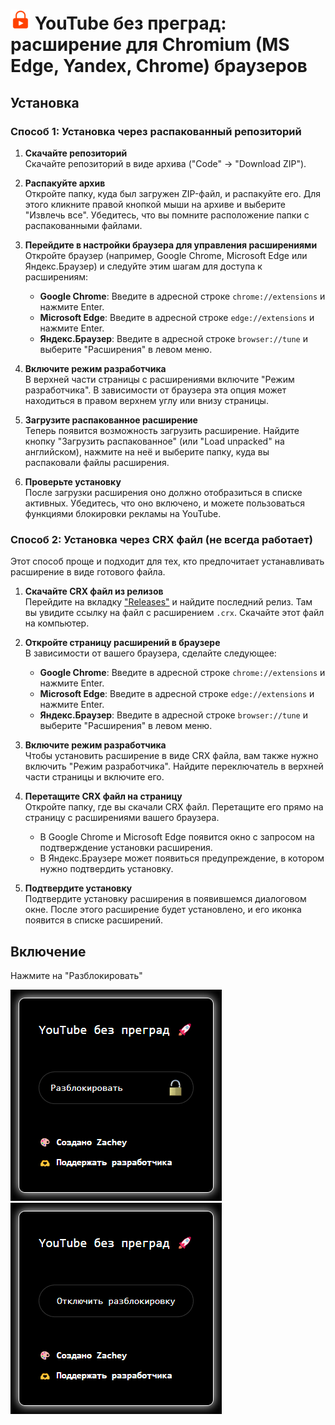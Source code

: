 # ![](/images/32.png) YouTube без преград: расширение для Chromium (MS Edge, Yandex, Chrome) браузеров

## Установка

### Способ 1: Установка через распакованный репозиторий

1. **Скачайте репозиторий**  
   Скачайте репозиторий в виде архива ("Code" → "Download ZIP").

2. **Распакуйте архив**  
   Откройте папку, куда был загружен ZIP-файл, и распакуйте его. Для этого кликните правой кнопкой мыши на архиве и выберите "Извлечь все". Убедитесь, что вы помните расположение папки с распакованными файлами.

3. **Перейдите в настройки браузера для управления расширениями**  
   Откройте браузер (например, Google Chrome, Microsoft Edge или Яндекс.Браузер) и следуйте этим шагам для доступа к расширениям:

   - **Google Chrome**: Введите в адресной строке `chrome://extensions` и нажмите Enter.
   - **Microsoft Edge**: Введите в адресной строке `edge://extensions` и нажмите Enter.
   - **Яндекс.Браузер**: Введите в адресной строке `browser://tune` и выберите "Расширения" в левом меню.

4. **Включите режим разработчика**  
   В верхней части страницы с расширениями включите "Режим разработчика". В зависимости от браузера эта опция может находиться в правом верхнем углу или внизу страницы.

5. **Загрузите распакованное расширение**  
   Теперь появится возможность загрузить расширение. Найдите кнопку "Загрузить распакованное" (или "Load unpacked" на английском), нажмите на неё и выберите папку, куда вы распаковали файлы расширения.

6. **Проверьте установку**  
   После загрузки расширения оно должно отобразиться в списке активных. Убедитесь, что оно включено, и можете пользоваться функциями блокировки рекламы на YouTube.

### Способ 2: Установка через CRX файл (не всегда работает)

Этот способ проще и подходит для тех, кто предпочитает устанавливать расширение в виде готового файла.

1. **Скачайте CRX файл из релизов**  
   Перейдите на вкладку ["Releases"](https://github.com/zachey01/YoutubeUnblock/releases) и найдите последний релиз. Там вы увидите ссылку на файл с расширением `.crx`. Скачайте этот файл на компьютер.

2. **Откройте страницу расширений в браузере**  
   В зависимости от вашего браузера, сделайте следующее:

   - **Google Chrome**: Введите в адресной строке `chrome://extensions` и нажмите Enter.
   - **Microsoft Edge**: Введите в адресной строке `edge://extensions` и нажмите Enter.
   - **Яндекс.Браузер**: Введите в адресной строке `browser://tune` и выберите "Расширения" в левом меню.

3. **Включите режим разработчика**  
   Чтобы установить расширение в виде CRX файла, вам также нужно включить "Режим разработчика". Найдите переключатель в верхней части страницы и включите его.

4. **Перетащите CRX файл на страницу**  
   Откройте папку, где вы скачали CRX файл. Перетащите его прямо на страницу с расширениями вашего браузера.

   - В Google Chrome и Microsoft Edge появится окно с запросом на подтверждение установки расширения.
   - В Яндекс.Браузере может появиться предупреждение, в котором нужно подтвердить установку.

5. **Подтвердите установку**  
   Подтвердите установку расширения в появившемся диалоговом окне. После этого расширение будет установлено, и его иконка появится в списке расширений.

## Включение

Нажмите на "Разблокировать"

![](/.github/images/into.png)
![](/.github/images/after.png)
